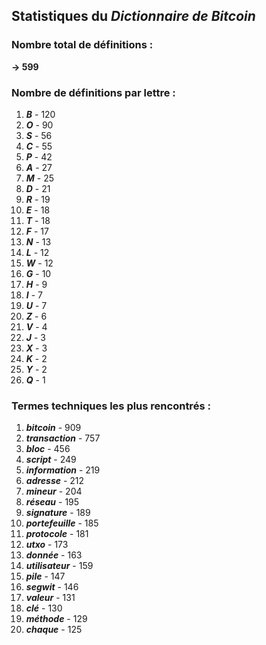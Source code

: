 ## Statistiques du *Dictionnaire de Bitcoin*

### Nombre total de définitions : 
**-> 599**

### Nombre de définitions par lettre :
1. ***B*** - 120
2. ***O*** - 90
3. ***S*** - 56
4. ***C*** - 55
5. ***P*** - 42
6. ***A*** - 27
7. ***M*** - 25
8. ***D*** - 21
9. ***R*** - 19
10. ***E*** - 18
11. ***T*** - 18
12. ***F*** - 17
13. ***N*** - 13
14. ***L*** - 12
15. ***W*** - 12
16. ***G*** - 10
17. ***H*** - 9
18. ***I*** - 7
19. ***U*** - 7
20. ***Z*** - 6
21. ***V*** - 4
22. ***J*** - 3
23. ***X*** - 3
24. ***K*** - 2
25. ***Y*** - 2
26. ***Q*** - 1

### Termes techniques les plus rencontrés :
1. ***bitcoin*** - 909
2. ***transaction*** - 757
3. ***bloc*** - 456
4. ***script*** - 249
5. ***information*** - 219
6. ***adresse*** - 212
7. ***mineur*** - 204
8. ***réseau*** - 195
9. ***signature*** - 189
10. ***portefeuille*** - 185
11. ***protocole*** - 181
12. ***utxo*** - 173
13. ***donnée*** - 163
14. ***utilisateur*** - 159
15. ***pile*** - 147
16. ***segwit*** - 146
17. ***valeur*** - 131
18. ***clé*** - 130
19. ***méthode*** - 129
20. ***chaque*** - 125

